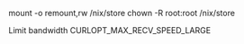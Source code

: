 
mount -o remount,rw /nix/store
chown -R root:root /nix/store


Limit bandwidth
 CURLOPT_MAX_RECV_SPEED_LARGE
